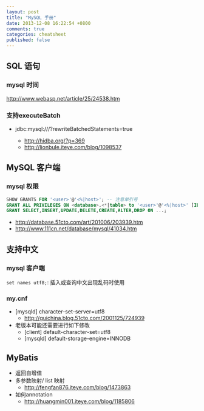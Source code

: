 ```yaml
---
layout: post
title: "MySQL 手册"
date: 2013-12-08 16:22:54 +0800
comments: true
categories: cheatsheet
published: false
---
```

## SQL 语句

### mysql 时间
http://www.webasp.net/article/25/24538.htm

### 支持executeBatch
* jdbc:mysql://<host>/<db>?rewriteBatchedStatements=true
  * http://hidba.org/?p=369
  * http://lionbule.iteye.com/blog/1098537

## MySQL 客户端

### mysql 权限
``` sql
SHOW GRANTS FOR '<user>'@'<%|host>'; -- 注意单引号
GRANT ALL PRIVILEGES ON <database>.<*|table> to '<user>'@'<%|host>' [IDENTIFIED BY '<password>'];
GRANT SELECT,INSERT,UPDATE,DELETE,CREATE,ALTER,DROP ON ...;
```
* http://database.51cto.com/art/201006/203939.htm
* http://www.111cn.net/database/mysql/41034.htm

## 支持中文

### mysql 客户端
```set names utf8;```: 插入或查询中文出现乱码时使用

### my.cnf
* [mysqld] character-set-server=utf8
  * http://guichina.blog.51cto.com/2001125/724939
* 老版本可能还需要进行如下修改
  * [client] default-character-set=utf8
  * [mysqld] default-storage-engine=INNODB

## MyBatis
* 返回自增值
* 多参数映射/ list 映射
  * http://fengfan876.iteye.com/blog/1473863
* 如何annotation
  * http://huangmin001.iteye.com/blog/1185806
